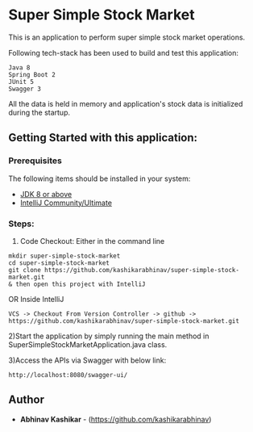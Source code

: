 # Super Simple Stock Market

This is an application to perform super simple stock market operations.

Following tech-stack has been used to build and test this application:

```
Java 8
Spring Boot 2
JUnit 5
Swagger 3
```

All the data is held in memory and application's stock data is initialized during the startup.

## Getting Started with this application:

### Prerequisites

The following items should be installed in your system:

* [JDK 8 or above](http://www.oracle.com/technetwork/java/javase/downloads/index.html)
* [IntelliJ Community/Ultimate](https://www.jetbrains.com/idea/)

### Steps:

1) Code Checkout: Either in the command line

```
mkdir super-simple-stock-market
cd super-simple-stock-market
git clone https://github.com/kashikarabhinav/super-simple-stock-market.git
& then open this project with IntelliJ
```

OR Inside IntelliJ

```
VCS -> Checkout From Version Controller -> github -> https://github.com/kashikarabhinav/super-simple-stock-market.git
```

2)Start the application by simply running the main method in SuperSimpleStockMarketApplication.java class.

3)Access the APIs via Swagger with below link:

```
http://localhost:8080/swagger-ui/
```

## Author

* **Abhinav Kashikar** - (https://github.com/kashikarabhinav)

